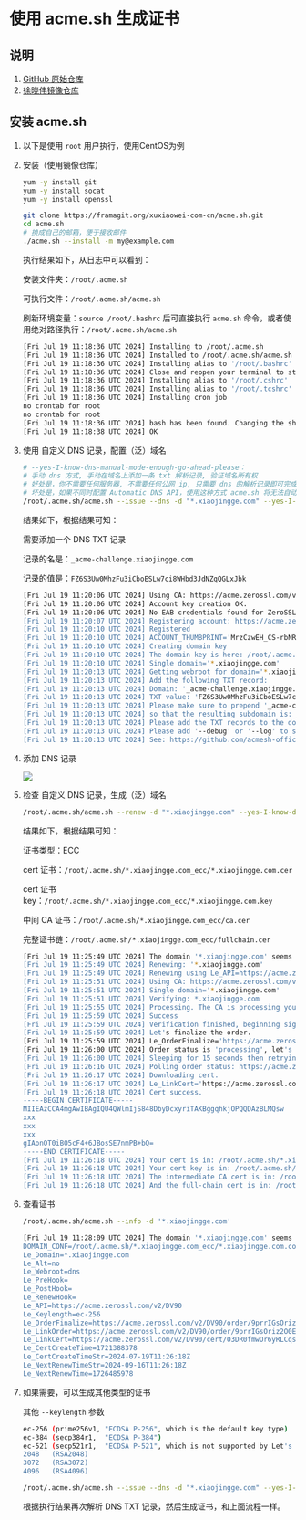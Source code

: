 # 使用 acme.sh 生成证书

## 说明

1. [GitHub 原始仓库](https://github.com/acmesh-official/acme.sh)
2. [徐晓伟镜像仓库](https://framagit.org/xuxiaowei-com-cn/acme.sh)

## 安装 acme.sh

1. 以下是使用 `root` 用户执行，使用CentOS为例
2. 安装（使用镜像仓库）

   ```bash
   yum -y install git
   yum -y install socat
   yum -y install openssl
   ```

   ```bash
   git clone https://framagit.org/xuxiaowei-com-cn/acme.sh.git
   cd acme.sh
   # 换成自己的邮箱，便于接收邮件
   ./acme.sh --install -m my@example.com
   ```

   执行结果如下，从日志中可以看到：

   安装文件夹：`/root/.acme.sh`

   可执行文件：`/root/.acme.sh/acme.sh`

   刷新环境变量：`source /root/.bashrc` 后可直接执行 `acme.sh` 命令，或者使用绝对路径执行：`/root/.acme.sh/acme.sh`

   ```bash
   [Fri Jul 19 11:18:36 UTC 2024] Installing to /root/.acme.sh
   [Fri Jul 19 11:18:36 UTC 2024] Installed to /root/.acme.sh/acme.sh
   [Fri Jul 19 11:18:36 UTC 2024] Installing alias to '/root/.bashrc'
   [Fri Jul 19 11:18:36 UTC 2024] Close and reopen your terminal to start using acme.sh
   [Fri Jul 19 11:18:36 UTC 2024] Installing alias to '/root/.cshrc'
   [Fri Jul 19 11:18:36 UTC 2024] Installing alias to '/root/.tcshrc'
   [Fri Jul 19 11:18:36 UTC 2024] Installing cron job
   no crontab for root
   no crontab for root
   [Fri Jul 19 11:18:36 UTC 2024] bash has been found. Changing the shebang to use bash as preferred.
   [Fri Jul 19 11:18:38 UTC 2024] OK
   ```

3. 使用 自定义 DNS 记录，配置（泛）域名

   ```bash
   # --yes-I-know-dns-manual-mode-enough-go-ahead-please：
   # 手动 dns 方式, 手动在域名上添加一条 txt 解析记录, 验证域名所有权
   # 好处是，你不需要任何服务器, 不需要任何公网 ip, 只需要 dns 的解析记录即可完成验证.
   # 坏处是，如果不同时配置 Automatic DNS API，使用这种方式 acme.sh 将无法自动更新证书，每次都需要手动再次重新解析验证域名所有权。
   /root/.acme.sh/acme.sh --issue --dns -d "*.xiaojingge.com" --yes-I-know-dns-manual-mode-enough-go-ahead-please
   ```

   结果如下，根据结果可知：

   需要添加一个 DNS TXT 记录

   记录的名是：`_acme-challenge.xiaojingge.com`

   记录的值是：`FZ6S3Uw0MhzFu3iCboESLw7ci8WHbd3JdNZqQGLxJbk`

   ```bash
   [Fri Jul 19 11:20:06 UTC 2024] Using CA: https://acme.zerossl.com/v2/DV90
   [Fri Jul 19 11:20:06 UTC 2024] Account key creation OK.
   [Fri Jul 19 11:20:06 UTC 2024] No EAB credentials found for ZeroSSL, let's obtain them
   [Fri Jul 19 11:20:07 UTC 2024] Registering account: https://acme.zerossl.com/v2/DV90
   [Fri Jul 19 11:20:10 UTC 2024] Registered
   [Fri Jul 19 11:20:10 UTC 2024] ACCOUNT_THUMBPRINT='MrzCzwEH_CS-rbNRJOgfiZf8g-5kpsf89yT0UDemAC0'
   [Fri Jul 19 11:20:10 UTC 2024] Creating domain key
   [Fri Jul 19 11:20:10 UTC 2024] The domain key is here: /root/.acme.sh/*.xiaojingge.com_ecc/*.xiaojingge.com.key
   [Fri Jul 19 11:20:10 UTC 2024] Single domain='*.xiaojingge.com'
   [Fri Jul 19 11:20:13 UTC 2024] Getting webroot for domain='*.xiaojingge.com'
   [Fri Jul 19 11:20:13 UTC 2024] Add the following TXT record:
   [Fri Jul 19 11:20:13 UTC 2024] Domain: '_acme-challenge.xiaojingge.com'
   [Fri Jul 19 11:20:13 UTC 2024] TXT value: 'FZ6S3Uw0MhzFu3iCboESLw7ci8WHbd3JdNZqQGLxJbk'
   [Fri Jul 19 11:20:13 UTC 2024] Please make sure to prepend '_acme-challenge.' to your domain
   [Fri Jul 19 11:20:13 UTC 2024] so that the resulting subdomain is: _acme-challenge.xiaojingge.com
   [Fri Jul 19 11:20:13 UTC 2024] Please add the TXT records to the domains, and re-run with --renew.
   [Fri Jul 19 11:20:13 UTC 2024] Please add '--debug' or '--log' to see more information.
   [Fri Jul 19 11:20:13 UTC 2024] See: https://github.com/acmesh-official/acme.sh/wiki/How-to-debug-acme.sh
   ```
   
4. 添加 DNS 记录

   ![](https://image.xiaojingge.com/img/image-20240719192433885.png)

5. 检查 自定义 DNS 记录，生成（泛）域名

   ```bash
   /root/.acme.sh/acme.sh --renew -d "*.xiaojingge.com" --yes-I-know-dns-manual-mode-enough-go-ahead-please
   ```

   结果如下，根据结果可知：

   证书类型：ECC

   cert 证书：`/root/.acme.sh/*.xiaojingge.com_ecc/*.xiaojingge.com.cer`

   cert 证书 key：`/root/.acme.sh/*.xiaojingge.com_ecc/*.xiaojingge.com.key`

   中间 CA 证书：`/root/.acme.sh/*.xiaojingge.com_ecc/ca.cer`

   完整证书链：`/root/.acme.sh/*.xiaojingge.com_ecc/fullchain.cer`

   ```bash
   [Fri Jul 19 11:25:49 UTC 2024] The domain '*.xiaojingge.com' seems to already have an ECC cert, let's use it.
   [Fri Jul 19 11:25:49 UTC 2024] Renewing: '*.xiaojingge.com'
   [Fri Jul 19 11:25:49 UTC 2024] Renewing using Le_API=https://acme.zerossl.com/v2/DV90
   [Fri Jul 19 11:25:51 UTC 2024] Using CA: https://acme.zerossl.com/v2/DV90
   [Fri Jul 19 11:25:51 UTC 2024] Single domain='*.xiaojingge.com'
   [Fri Jul 19 11:25:51 UTC 2024] Verifying: *.xiaojingge.com
   [Fri Jul 19 11:25:55 UTC 2024] Processing. The CA is processing your order, please wait. (1/30)
   [Fri Jul 19 11:25:59 UTC 2024] Success
   [Fri Jul 19 11:25:59 UTC 2024] Verification finished, beginning signing.
   [Fri Jul 19 11:25:59 UTC 2024] Let's finalize the order.
   [Fri Jul 19 11:25:59 UTC 2024] Le_OrderFinalize='https://acme.zerossl.com/v2/DV90/order/9prrIGsOriz2O0EVn-PRbA/finalize'
   [Fri Jul 19 11:26:00 UTC 2024] Order status is 'processing', let's sleep and retry.
   [Fri Jul 19 11:26:00 UTC 2024] Sleeping for 15 seconds then retrying
   [Fri Jul 19 11:26:16 UTC 2024] Polling order status: https://acme.zerossl.com/v2/DV90/order/9prrIGsOriz2O0EVn-PRbA
   [Fri Jul 19 11:26:17 UTC 2024] Downloading cert.
   [Fri Jul 19 11:26:17 UTC 2024] Le_LinkCert='https://acme.zerossl.com/v2/DV90/cert/O3DR0fmwOr6yRLCqs6iJZQ'
   [Fri Jul 19 11:26:18 UTC 2024] Cert success.
   -----BEGIN CERTIFICATE-----
   MIIEAzCCA4mgAwIBAgIQU4QWlmIjS848DbyDcxyriTAKBggqhkjOPQQDAzBLMQsw
   xxx
   xxx
   xxx
   gIAonOT0iBO5cF4+6JBosSE7nmPB+bQ=
   -----END CERTIFICATE-----
   [Fri Jul 19 11:26:18 UTC 2024] Your cert is in: /root/.acme.sh/*.xiaojingge.com_ecc/*.xiaojingge.com.cer
   [Fri Jul 19 11:26:18 UTC 2024] Your cert key is in: /root/.acme.sh/*.xiaojingge.com_ecc/*.xiaojingge.com.key
   [Fri Jul 19 11:26:18 UTC 2024] The intermediate CA cert is in: /root/.acme.sh/*.xiaojingge.com_ecc/ca.cer
   [Fri Jul 19 11:26:18 UTC 2024] And the full-chain cert is in: /root/.acme.sh/*.xiaojingge.com_ecc/fullchain.cer
   ```

6. 查看证书

   ```bash
   /root/.acme.sh/acme.sh --info -d '*.xiaojingge.com'
   ```

   ```bash
   [Fri Jul 19 11:28:09 UTC 2024] The domain '*.xiaojingge.com' seems to already have an ECC cert, let's use it.
   DOMAIN_CONF=/root/.acme.sh/*.xiaojingge.com_ecc/*.xiaojingge.com.conf
   Le_Domain=*.xiaojingge.com
   Le_Alt=no
   Le_Webroot=dns
   Le_PreHook=
   Le_PostHook=
   Le_RenewHook=
   Le_API=https://acme.zerossl.com/v2/DV90
   Le_Keylength=ec-256
   Le_OrderFinalize=https://acme.zerossl.com/v2/DV90/order/9prrIGsOriz2O0EVn-PRbA/finalize
   Le_LinkOrder=https://acme.zerossl.com/v2/DV90/order/9prrIGsOriz2O0EVn-PRbA
   Le_LinkCert=https://acme.zerossl.com/v2/DV90/cert/O3DR0fmwOr6yRLCqs6iJZQ
   Le_CertCreateTime=1721388378
   Le_CertCreateTimeStr=2024-07-19T11:26:18Z
   Le_NextRenewTimeStr=2024-09-16T11:26:18Z
   Le_NextRenewTime=1726485978
   ```

7. 如果需要，可以生成其他类型的证书

   其他 `--keylength` 参数

   ```bash
   ec-256 (prime256v1, "ECDSA P-256", which is the default key type)
   ec-384 (secp384r1,  "ECDSA P-384")
   ec-521 (secp521r1,  "ECDSA P-521", which is not supported by Let's Encrypt yet.)
   2048   (RSA2048)
   3072   (RSA3072)
   4096   (RSA4096)
   ```

   ```bash
   /root/.acme.sh/acme.sh --issue --dns -d "*.xiaojingge.com" --yes-I-know-dns-manual-mode-enough-go-ahead-please --keylength 2048
   ```

   根据执行结果再次解析 DNS TXT 记录，然后生成证书，和上面流程一样。
